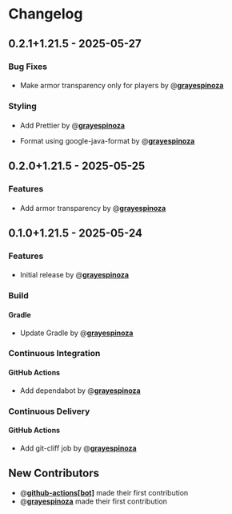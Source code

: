 # Changelog

## 0.2.1+1.21.5 - 2025-05-27

### Bug Fixes

#### 

- Make armor transparency only for players by @**[grayespinoza](https://github.com/grayespinoza)**

### Styling

#### 

- Add Prettier by @**[grayespinoza](https://github.com/grayespinoza)**

- Format using google-java-format by @**[grayespinoza](https://github.com/grayespinoza)**
## 0.2.0+1.21.5 - 2025-05-25

### Features

#### 

- Add armor transparency by @**[grayespinoza](https://github.com/grayespinoza)**
## 0.1.0+1.21.5 - 2025-05-24

### Features

#### 

- Initial release by @**[grayespinoza](https://github.com/grayespinoza)**

### Build

#### Gradle

- Update Gradle by @**[grayespinoza](https://github.com/grayespinoza)**

### Continuous Integration

#### GitHub Actions

- Add dependabot by @**[grayespinoza](https://github.com/grayespinoza)**

### Continuous Delivery

#### GitHub Actions

- Add git-cliff job by @**[grayespinoza](https://github.com/grayespinoza)**

## New Contributors

- @**[github-actions[bot]](https://github.com/github-actions[bot])** made their first contribution
- @**[grayespinoza](https://github.com/grayespinoza)** made their first contribution

